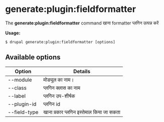 # generate:plugin:fieldformatter
The **generate:plugin:fieldformatter** command खाना formatter प्लगिन उत्पन्न करें

**Usage:**
```
$ drupal generate:plugin:fieldformatter [options] 
```

## Available options
Option | Details
-------|-------------
--module | मोड्यूल का नाम।
--class | प्लगिन क्लास का नाम
--label | प्लगिन उप-शीर्षक
--plugin-id | प्लगिन id
--field-type | खाना प्रकार प्लगिन इस्तेमाल किया जा सकता
